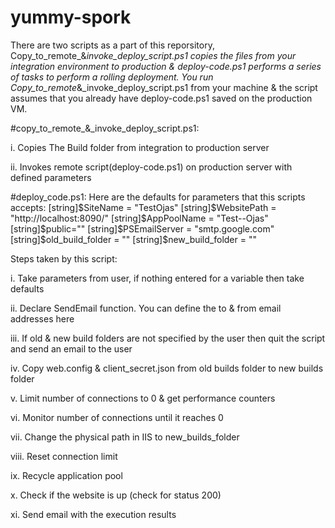 # yummy-spork
There are two scripts as a part of this reporsitory, Copy_to_remote_&_invoke_deploy_script.ps1 copies the files from your integration environment to production & deploy-code.ps1 performs a series of tasks to perform a rolling deployment. You run  Copy_to_remote_&_invoke_deploy_script.ps1 from your machine & the script assumes that you already have deploy-code.ps1 saved on the production VM.

#copy_to_remote_&_invoke_deploy_script.ps1:

i. Copies The Build folder from integration to production server

ii. Invokes remote script(deploy-code.ps1) on production server with defined parameters

#deploy_code.ps1:
Here are the defaults for parameters that this scripts accepts: 
[string]$SiteName = "TestOjas"
[string]$WebsitePath = "http://localhost:8090/"
[string]$AppPoolName = "Test--Ojas"
[string]$public=""
[string]$PSEmailServer = "smtp.google.com"
[string]$old_build_folder = ""
[string]$new_build_folder = ""

Steps taken by this script:

i. Take parameters from user, if nothing entered for a variable then take defaults

ii. Declare SendEmail function. You can define the to & from email addresses here

iii. If old & new build folders are not specified by the user then quit the script and send an email to the user

iv. Copy web.config & client_secret.json from old builds folder to new builds folder

v. Limit number of connections to 0 & get performance counters

vi. Monitor number of connections until it reaches 0

vii. Change the physical path in IIS to new_builds_folder

viii. Reset connection limit

ix. Recycle application pool

x. Check if the website is up (check for status 200)

xi. Send email with the execution results
